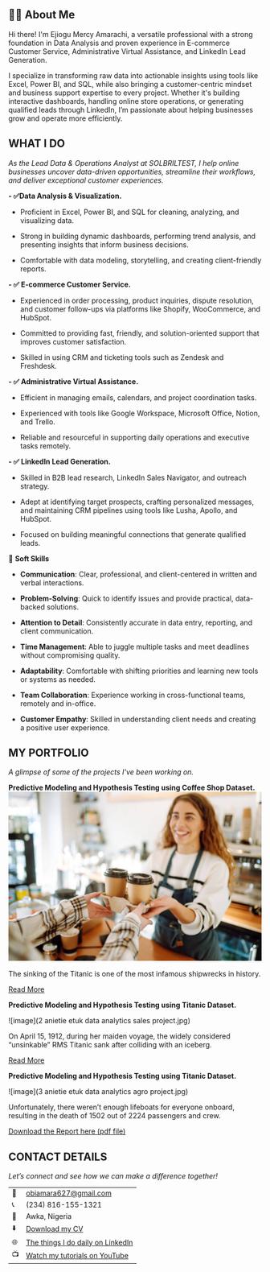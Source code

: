 <!--Section 1: Introduce your self-->
## 👩‍💻 About Me
Hi there! I'm Ejiogu Mercy Amarachi, a versatile professional with a strong foundation in Data Analysis and proven experience in E-commerce Customer Service, Administrative Virtual Assistance, and LinkedIn Lead Generation.

I specialize in transforming raw data into actionable insights using tools like Excel, Power BI, and SQL, while also bringing a customer-centric mindset and business support expertise to every project. Whether it's building interactive dashboards, handling online store operations, or generating qualified leads through LinkedIn, I’m passionate about helping businesses grow and operate more efficiently.


<!--Mention your top/relevant skills here - core and soft skills-->
## WHAT I DO

*As the Lead Data & Operations Analyst at SOLBRILTEST, I help online businesses uncover data-driven opportunities, streamline their workflows, and deliver exceptional customer experiences.*

**- ✅Data Analysis & Visualization.**
- Proficient in Excel, Power BI, and SQL for cleaning, analyzing, and visualizing data.

- Strong in building dynamic dashboards, performing trend analysis, and presenting insights that inform business decisions.

- Comfortable with data modeling, storytelling, and creating client-friendly reports. 

**- ✅ E-commerce Customer Service.**
- Experienced in order processing, product inquiries, dispute resolution, and customer follow-ups via platforms like Shopify, WooCommerce, and HubSpot.

- Committed to providing fast, friendly, and solution-oriented support that improves customer satisfaction.

- Skilled in using CRM and ticketing tools such as Zendesk and Freshdesk.
  
**- ✅ Administrative Virtual Assistance.**
- Efficient in managing emails, calendars, and project coordination tasks.

- Experienced with tools like Google Workspace, Microsoft Office, Notion, and Trello.

- Reliable and resourceful in supporting daily operations and executive tasks remotely.

**- ✅ LinkedIn Lead Generation.**
- Skilled in B2B lead research, LinkedIn Sales Navigator, and outreach strategy.

- Adept at identifying target prospects, crafting personalized messages, and maintaining CRM pipelines using tools like Lusha, Apollo, and HubSpot.

- Focused on building meaningful connections that generate qualified leads.

🌟 **Soft Skills**
- **Communication**: Clear, professional, and client-centered in written and verbal interactions.

- **Problem-Solving**: Quick to identify issues and provide practical, data-backed solutions.

- **Attention to Detail**: Consistently accurate in data entry, reporting, and client communication.

- **Time Management**: Able to juggle multiple tasks and meet deadlines without compromising quality.

- **Adaptability**: Comfortable with shifting priorities and learning new tools or systems as needed.

- **Team Collaboration**: Experience working in cross-functional teams, remotely and in-office.

- **Customer Empathy**: Skilled in understanding client needs and creating a positive user experience.




<!--Section 2: List 3-4 key projects-->
## MY PORTFOLIO 

*A glimpse of some of the projects I've been working on.*

**Predictive Modeling and Hypothesis Testing using Coffee Shop Dataset.**
![image](coffee_shop_image.jpg)

The sinking of the Titanic is one of the most infamous shipwrecks in history.


[Read More](README.md)

**Predictive Modeling and Hypothesis Testing using Titanic Dataset.**

![image](2 anietie etuk data analytics sales project.jpg)

On April 15, 1912, during her maiden voyage, the widely considered “unsinkable” RMS Titanic sank after colliding with an iceberg. 

[Read More](coffee_shop_image.jpg)

**Predictive Modeling and Hypothesis Testing using Titanic Dataset.**

![image](3 anietie etuk data analytics agro project.jpg)

Unfortunately, there weren’t enough lifeboats for everyone onboard, resulting in the death of 1502 out of 2224 passengers and crew. 

<a href="17 How to Present Data to Executives by Anietie Etuk.pdf">Download the Report here (pdf file)</a>


## CONTACT DETAILS

*Let’s connect and see how we can make a difference together!*
<table>
  <tbody>
    <tr>
      <td>📧</td>
      <td><a href="mailto:obiamara627@gmail.com">obiamara627@gmail.com</a></td>
    </tr>
    <tr>
      <td>📞</td>
      <td>(234) 816-155-1321</td>
    </tr>
    <tr>
      <td>📍</td>
      <td>Awka, Nigeria</td>
    </tr>
    <tr>
      <td>⬇️</td>
      <td><a href="Profile.pdf">Download my CV</a></td>
    </tr>
    <tr>
      <td>🌐</td>
      <td><a href="https://linkedin.com/in/mercy-amarachi-ejiogu">The things I do daily on LinkedIn</a></td>
    </tr>
    <tr>
      <td>📺</td>
      <td><a href="https://www.youtube.com/@anyamercyamarachi4973">Watch my tutorials on YouTube</a></td>
    </tr>
  </tbody>
</table>

   


